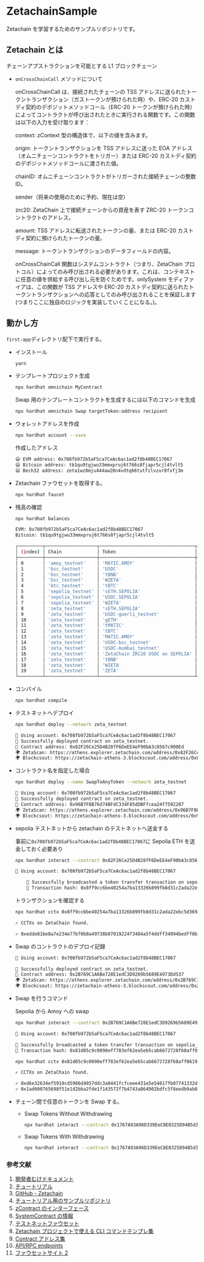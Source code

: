 # ZetachainSample

Zetachain を学習するためのサンプルリポジトリです。

## Zetachain とは

チェーンアプストラクションを可能とする L1 ブロックチェーン

- `onCrossChainCall` メソッドについて

  onCrossChainCall は、接続されたチェーンの TSS アドレスに送られたトークントランザクション（ガストークンが預けられた時）や、ERC-20 カストディ契約のデポジットメソッドコール（ERC-20 トークンが預けられた時）によってコントラクトが呼び出されたときに実行される関数です。この関数は以下の入力を受け取ります：

  context: zContext 型の構造体で、以下の値を含みます。

  origin: トークントランザクションを TSS アドレスに送った EOA アドレス（オムニチェーンコントラクトをトリガー）または ERC-20 カストディ契約のデポジットメソッドコールに渡された値。

  chainID: オムニチェーンコントラクトがトリガーされた接続チェーンの整数 ID。

  sender（将来の使用のために予約、現在は空）

  zrc20: ZetaChain 上で接続チェーンからの資産を表す ZRC-20 トークンコントラクトのアドレス。

  amount: TSS アドレスに転送されたトークンの量、または ERC-20 カストディ契約に預けられたトークンの量。

  message: トークントランザクションのデータフィールドの内容。

  onCrossChainCall 関数はシステムコントラクト（つまり、ZetaChain プロトコル）によってのみ呼び出される必要があります。これは、コンテキストに任意の値を供給する呼び出し元を防ぐためです。onlySystem モディファイアは、この関数が TSS アドレスや ERC-20 カストディ契約に送られたトークントランザクションへの応答としてのみ呼び出されることを保証します(つまりここに独自のロジックを実装していくことになる。)。

## 動かし方

`first-app`ディレクトリ配下で実行する。

- インストール

  ```bash
  yarn
  ```

- テンプレートプロジェクト生成

  ```bash
  npx hardhat omnichain MyContract
  ```

  Swap 用のテンプレートコントラクトを生成するには以下のコマンドを生成

  ```bash
  npx hardhat omnichain Swap targetToken:address recipient
  ```

- ウォレットアドレスを作成

  ```bash
  npx hardhat account --save
  ```

  作成したアドレス

  ```bash
  😃 EVM address: 0x708fb972b5aF5ca7CeAc6ac1ad2f8b48BEC17067
  😃 Bitcoin address: tb1qu9tgjwu33mmxpruj6t766s8fjapr5cjl4tvlt5
  😃 Bech32 address: zeta1wz8mju444aw20n4vdtq66tutfzlvzur8fxfj3m
  ```

- Zetachain ファウセットを取得する。

  ```bash
  npx hardhat faucet
  ```

- 残高の確認

  ```bash
  npx hardhat balances
  ```

  ```bash
  EVM: 0x708fb972b5aF5ca7CeAc6ac1ad2f8b48BEC17067
  Bitcoin: tb1qu9tgjwu33mmxpruj6t766s8fjapr5cjl4tvlt5

  ┌─────────┬───────────────────┬───────────────────────────────────┬─────────┬────────────┐
  │ (index) │ Chain             │ Token                             │ Type    │ Amount     │
  ├─────────┼───────────────────┼───────────────────────────────────┼─────────┼────────────┤
  │ 0       │ 'amoy_testnet'    │ 'MATIC.AMOY'                      │ 'Gas'   │ 'NaN'      │
  │ 1       │ 'bsc_testnet'     │ 'USDC'                            │ 'ERC20' │ '0.000000' │
  │ 2       │ 'bsc_testnet'     │ 'tBNB'                            │ 'Gas'   │ '0.000000' │
  │ 3       │ 'bsc_testnet'     │ 'WZETA'                           │ 'ERC20' │ '0.000000' │
  │ 4       │ 'btc_testnet'     │ 'tBTC'                            │ 'Gas'   │ '0.000000' │
  │ 5       │ 'sepolia_testnet' │ 'sETH.SEPOLIA'                    │ 'Gas'   │ '0.000000' │
  │ 6       │ 'sepolia_testnet' │ 'USDC.SEPOLIA'                    │ 'ERC20' │ '0.000000' │
  │ 7       │ 'sepolia_testnet' │ 'WZETA'                           │ 'ERC20' │ '0.000000' │
  │ 8       │ 'zeta_testnet'    │ 'sETH.SEPOLIA'                    │ 'ZRC20' │ '0.000000' │
  │ 9       │ 'zeta_testnet'    │ 'USDC-goerli_testnet'             │ 'ZRC20' │ '0.000000' │
  │ 10      │ 'zeta_testnet'    │ 'gETH'                            │ 'ZRC20' │ '0.000000' │
  │ 11      │ 'zeta_testnet'    │ 'tMATIC'                          │ 'ZRC20' │ '0.000000' │
  │ 12      │ 'zeta_testnet'    │ 'tBTC'                            │ 'ZRC20' │ '0.000000' │
  │ 13      │ 'zeta_testnet'    │ 'MATIC.AMOY'                      │ 'ZRC20' │ '0.000000' │
  │ 14      │ 'zeta_testnet'    │ 'USDC-bsc_testnet'                │ 'ZRC20' │ '0.000000' │
  │ 15      │ 'zeta_testnet'    │ 'USDC-mumbai_testnet'             │ 'ZRC20' │ '0.000000' │
  │ 16      │ 'zeta_testnet'    │ 'ZetaChain ZRC20 USDC on SEPOLIA' │ 'ZRC20' │ '0.000000' │
  │ 17      │ 'zeta_testnet'    │ 'tBNB'                            │ 'ZRC20' │ '0.000000' │
  │ 18      │ 'zeta_testnet'    │ 'WZETA'                           │ 'ERC20' │ '0.000000' │
  │ 19      │ 'zeta_testnet'    │ 'ZETA'                            │ 'Gas'   │ '0.000000' │
  └─────────┴───────────────────┴───────────────────────────────────┴─────────┴────────────┘
  ```

- コンパイル

  ```bash
  npx hardhat compile
  ```

- テストネットへデプロイ

  ```bash
  npx hardhat deploy --network zeta_testnet
  ```

  ```bash
  🔑 Using account: 0x708fb972b5aF5ca7CeAc6ac1ad2f8b48BEC17067
  🚀 Successfully deployed contract on zeta_testnet.
  📜 Contract address: 0x82F26Ce25D4B28fF6DeEE4eF90bA3c8567c900Ed
  🌍 ZetaScan: https://athens.explorer.zetachain.com/address/0x82F26Ce25D4B28fF6DeEE4eF90bA3c8567c900Ed
  🌍 Blockcsout: https://zetachain-athens-3.blockscout.com/address/0x82F26Ce25D4B28fF6DeEE4eF90bA3c8567c900Ed
  ```

- コントラクト名を指定した場合

  ```bash
  npx hardhat deploy --name SwapToAnyToken --network zeta_testnet
  ```

  ```bash
  🔑 Using account: 0x708fb972b5aF5ca7CeAc6ac1ad2f8b48BEC17067
  🚀 Successfully deployed contract on zeta_testnet.
  📜 Contract address: 0x96B7F8B76d74BFdC334F85dDBFfcea24f7592207
  🌍 ZetaScan: https://athens.explorer.zetachain.com/address/0x96B7F8B76d74BFdC334F85dDBFfcea24f7592207
  🌍 Blockcsout: https://zetachain-athens-3.blockscout.com/address/0x96B7F8B76d74BFdC334F85dDBFfcea24f7592207
  ```

- sepolia テストネットから zetachain のテストネットへ送金する

  事前に`0x708fb972b5aF5ca7CeAc6ac1ad2f8b48BEC17067`に Sepolia ETH を送金しておく必要あり

  ```bash
  npx hardhat interact --contract 0x82F26Ce25D4B28fF6DeEE4eF90bA3c8567c900Ed --amount 0.01 --network sepolia_testnet
  ```

  ```bash
  🔑 Using account: 0x708fb972b5aF5ca7CeAc6ac1ad2f8b48BEC17067

      🚀 Successfully broadcasted a token transfer transaction on sepolia_testnet network.
      📝 Transaction hash: 0x8ff9cc6be40254a7ba13326b899fb8d31c2ada22ebc5d3692c6e19658faad3c5
  ```

  トランザクションを確認する

  ```bash
  npx hardhat cctx 0x8ff9cc6be40254a7ba13326b899fb8d31c2ada22ebc5d3692c6e19658faad3c5

  ✓ CCTXs on ZetaChain found.

  ✓ 0xedde81be8a7e234e77bf0b8a49738b07019224f3484a5f4ddff34994bedff0b8: 11155111 → 7001: OutboundMined (Remote omnichain contract call completed)
  ```

- Swap のコントラクトのデプロイ記録

  ```bash
  🔑 Using account: 0x708fb972b5aF5ca7CeAc6ac1ad2f8b48BEC17067

  🚀 Successfully deployed contract on zeta_testnet.
  📜 Contract address: 0x2B769C1A6Be728E1edC3D9269b5689E4973Dd537
  🌍 ZetaScan: https://athens.explorer.zetachain.com/address/0x2B769C1A6Be728E1edC3D9269b5689E4973Dd537
  🌍 Blockcsout: https://zetachain-athens-3.blockscout.com/address/0x2B769C1A6Be728E1edC3D9269b5689E4973Dd537
  ```

- Swap を行うコマンド

  Sepolia から Amoy への swap

  ```bash
  npx hardhat interact --contract 0x2B769C1A6Be728E1edC3D9269b5689E4973Dd537 --amount 0.03 --network sepolia_testnet --target-token 0x777915D031d1e8144c90D025C594b3b8Bf07a08d --recipient 0x708fb972b5aF5ca7CeAc6ac1ad2f8b48BEC17067
  ```

  ```bash
  🔑 Using account: 0x708fb972b5aF5ca7CeAc6ac1ad2f8b48BEC17067

  🚀 Successfully broadcasted a token transfer transaction on sepolia_testnet network.
  📝 Transaction hash: 0x81d05c9c0098eff783ef62ea5eb5cab6672728f68aff0619bd2904c4ef8c171b
  ```

  ```bash
  npx hardhat cctx 0x81d05c9c0098eff783ef62ea5eb5cab6672728f68aff0619bd2904c4ef8c171b

  ✓ CCTXs on ZetaChain found.

  ✓ 0xd6e32634ef5910cd5986d4857ddc3a0441fcfceee431e5e54017fb07741332de: 11155111 → 7001: OutboundMined (Remote omnichain contract call completed)
  ✓ 0x1ad600765698f51e1d2bba2fde1f143572f7b4743a864902bdfc5f8eedb9ab81: 7001 → 80002: PendingOutbound (ZRC20 withdrawal event setting to pending outbound directly) → OutboundMined (ZRC20 withdrawal event setting to pending outbound directly : Outbound succeeded, mined)
  ```

- チェーン間で任意のトークンを Swap する。

  - Swap Tokens Without Withdrawing

    ```bash
    npx hardhat interact --contract 0x1767A93A96D339EeC8E0325D94B5d3E4454d542f --network bsc_testnet --amount 0.01 --input-token 0xd97B1de3619ed2c6BEb3860147E30cA8A7dC9891 --target-token 0xcC683A782f4B30c138787CB5576a86AF66fdc31d --recipient 0x51908F598A5e0d8F1A3bAbFa6DF76F9704daD072 --withdraw false
    ```

  - Swap Tokens With Withdrawing

    ```bash
    npx hardhat interact --contract 0x1767A93A96D339EeC8E0325D94B5d3E4454d542f --network bsc_testnet --amount 0.1 --input-token 0xd97B1de3619ed2c6BEb3860147E30cA8A7dC9891 --target-token 0xcC683A782f4B30c138787CB5576a86AF66fdc31d --recipient 0x51908F598A5e0d8F1A3bAbFa6DF76F9704daD072  --withdraw true
    ```

### 参考文献

1. [開発者むけドキュメント](https://www.zetachain.com/developers)
2. [チュートリアル](https://www.zetachain.com/docs/developers/tutorials/hello/)
3. [GitHub - Zetachain](https://github.com/zeta-chain)
4. [チュートリアル用のサンプルリポジトリ](https://github.com/zeta-chain/template)
5. [zContract のインターフェース](https://github.com/zeta-chain/protocol-contracts/blob/main/contracts/zevm/interfaces/zContract.sol)
6. [SystemContract の情報](https://www.zetachain.com/docs/developers/evm/system-contract/)
7. [テストネットファウセット](https://www.zetachain.com/docs/reference/apps/get-testnet-zeta/)
8. [Zetachain プロジェクトで使える CLI コマンドテンプレ集](https://www.zetachain.com/docs/developers/reference/template/)
9. [Contract アドレス集](https://www.zetachain.com/docs/reference/network/contracts/)
10. [API/RPC endpoints](https://www.zetachain.com/docs/reference/network/api/)
11. [ファウセットサイト 2](https://faucet.triangleplatform.com/zetachain/athens3)
